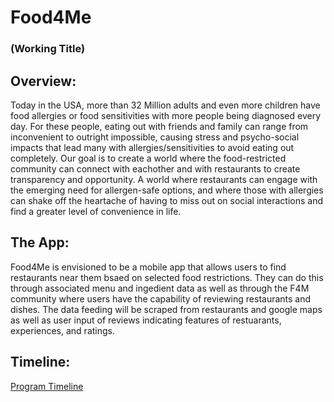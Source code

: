 # Food4Me
### (Working Title)

## Overview:
Today in the USA, more than 32 Million adults and even more children have food allergies or food sensitivities with more people being diagnosed every day. For these people, eating out with friends and family can range from inconvenient to outright impossible, causing stress and psycho-social impacts that lead many with allergies/sensitivities to avoid eating out completely. Our goal is to create a world where the food-restricted community can connect with eachother and with restaurants to create transparency and opportunity. A world where restaurants can engage with the emerging need for allergen-safe options, and where those with allergies can shake off the heartache of having to miss out on social interactions and find a greater level of convenience in life. 

## The App:
Food4Me is envisioned to be a mobile app that allows users to find restaurants near them bsaed on selected food restrictions. They can do this through associated menu and ingedient data as well as through the F4M community where users have the capability of reviewing restaurants and dishes. The data feeding will be scraped from restaurants and google maps as well as user input of reviews indicating features of restuarants, experiences, and ratings.

## Timeline:
[Program Timeline](https://www.notion.so/aad52c55437b4c8088c6de25ca9a5c2e)
